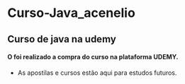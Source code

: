 # Curso-Java_acenelio
 Curso de java na udemy
 ---
 #### O foi realizado a compra do curso na plataforma UDEMY.
 * As apostilas e cursos estão aqui para estudos futuros.
